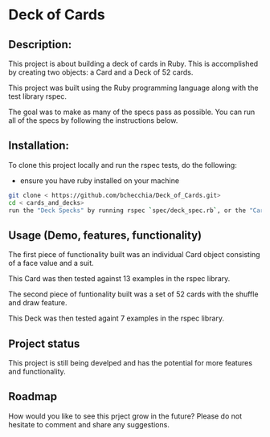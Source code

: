 # Deck of Cards

## Description: 

This project is about building a deck of cards in Ruby. This is accomplished by creating two objects: a Card and a Deck of 52 cards.

This project was built using the Ruby programming language along with the test library rspec.

The goal was to make as many of the specs pass as possible. You can run all of the specs by following the instructions below.  

## Installation:

To clone this project locally and run the rspec tests, do the following:

- ensure you have ruby installed on your machine
```bash
git clone < https://github.com/bchecchia/Deck_of_Cards.git>
cd < cards_and_decks>
run the "Deck Specks" by running rspec `spec/deck_spec.rb`, or the "Card Specs" by running `rspec spec/card_spec.rb`
```

## Usage (Demo, features, functionality)

The first piece of functionality built was an individual Card object consisting of a face value and a suit.

This Card was then tested against 13 examples in the rspec library.

The second piece of funtionality built was a set of 52 cards with the shuffle and draw feature. 

This Deck was then tested againt 7 examples in the rspec library.

## Project status

This project is still being develped and has the potential for more features and functionality.

## Roadmap

How would you like to see this prject grow in the future? Please do not hesitate to comment and share any suggestions.